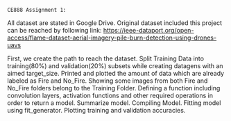 
    CE888 Assignment 1:
All dataset are stated in Google Drive.
Original dataset included this project can be reached by following link: https://ieee-dataport.org/open-access/flame-dataset-aerial-imagery-pile-burn-detection-using-drones-uavs

First, we create the path to reach the dataset.
Split Training Data into training(80%) and validation(20%) subsets while creating datagens with an aimed target_size.
Printed and plotted the amount of data which are already labeled as Fire and No_Fire.
Showing some images from both Fire and No_Fire folders belong to the Training Folder.
Defining a function including convolution layers, activation functions and other required operations in order to return a model.
Summarize model.
Compiling Model.
Fitting model using fit_generator.
Plotting training and validation accuracies.
